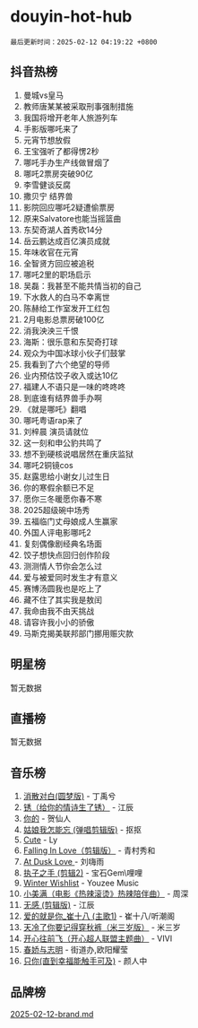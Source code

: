 # douyin-hot-hub

`最后更新时间：2025-02-12 04:19:22 +0800`

## 抖音热榜

1. 曼城vs皇马
1. 教师唐某某被采取刑事强制措施
1. 我国将增开老年人旅游列车
1. 手影版哪吒来了
1. 元宵节想放假
1. 王宝强听了都得愣2秒
1. 哪吒手办生产线做冒烟了
1. 哪吒2票房突破90亿
1. 李雪健谈反腐
1. 撒贝宁 结界兽
1. 影院回应哪吒2疑遭偷票房
1. 原来Salvatore也能当摇篮曲
1. 东契奇湖人首秀砍14分
1. 岳云鹏达成百亿演员成就
1. 年味收官在元宵
1. 全智贤方回应被追税
1. 哪吒2里的职场启示
1. 吴磊：我甚至不能共情当初的自己
1. 下水救人的白马不幸离世
1. 陈赫给工作室发开工红包
1. 2月电影总票房破100亿
1. 消我泱泱三千恨
1. 海斯：很乐意和东契奇打球
1. 观众为中国冰球小伙子们鼓掌
1. 我看到了六个绝望的导师
1. 业内预估饺子收入或达10亿
1. 福建人不语只是一味的咚咚咚
1. 到底谁有结界兽手办啊
1. 《就是哪吒》翻唱
1. 哪吒粤语rap来了
1. 刘梓晨 演员请就位
1. 这一刻和申公豹共鸣了
1. 想不到硬核说唱居然在重庆监狱
1. 哪吒2铜镜cos
1. 赵露思给小谢女儿过生日
1. 你的寒假余额已不足
1. 愿你三冬暖愿你春不寒
1. 2025超级碗中场秀
1. 五福临门丈母娘成人生赢家
1. 外国人评电影哪吒2
1. 复刻偶像剧经典名场面
1. 饺子想快点回归创作阶段
1. 测测情人节你会怎么过
1. 爱与被爱同时发生才有意义
1. 赛博汤圆我也是吃上了
1. 藏不住了其实我是敖闰
1. 我命由我不由天挑战
1. 请容许我小小的骄傲
1. 马斯克揭美联邦部门挪用赈灾款

## 明星榜

暂无数据

## 直播榜

暂无数据

## 音乐榜

1. [消散对白(圆梦版)](https://sf5-hl-cdn-tos.douyinstatic.com/obj/tos-cn-ve-2774/og4jB5I5IizzoZVAAAzWgBMAsMDWoArfwBOiFs) - 丁禹兮
1. [锈（给你的情诗生了锈）](https://sf5-hl-cdn-tos.douyinstatic.com/obj/tos-cn-ve-2774/o8a1PBtVqIYbPEGK6e5A4egedVMdm3fCIz6bbE) - 江辰
1. [你的](https://sf5-hl-cdn-tos.douyinstatic.com/obj/tos-cn-ve-2774/oYuIeKf42jB7sEV6B2upMdpYAgfrQWj0FeRegh) - 贺仙人
1. [姑娘我怎能忘 (弹唱剪辑版)](https://sf5-hl-cdn-tos.douyinstatic.com/obj/tos-cn-ve-2774/okamwrBGEMz6illuEofAsMV4yzF5tVWbBiA5AI) - 抠抠
1. [Cute](https://sf5-hl-cdn-tos.douyinstatic.com/obj/tos-cn-ve-2774/o4IbIzHWKAAB4wsS5qMBRiiAlEBGTpQRNfFvuo) - Ly
1. [Falling In Love（剪辑版）](https://sf5-hl-cdn-tos.douyinstatic.com/obj/tos-cn-ve-2774/o8ajpA8zzgBPahbBIO8AcKGBLJezFCRd1wfP9f) - 青村秀和
1. [ At Dusk  Love ](https://sf5-hl-cdn-tos.douyinstatic.com/obj/tos-cn-ve-2774/o8CrpCf5CaYgI4ZrtQgMQAFEfuGqNnRSDQAPBc) - 刘嗨雨
1. [执子之手 (剪辑2)](https://sf5-hl-cdn-tos.douyinstatic.com/obj/tos-cn-ve-2774/oUoZLQjCc31XzqsBnBQUNgeKtYPBcgbFDwtfcu) - 宝石Gem\哩哩
1. [Winter Wishlist](https://sf5-hl-cdn-tos.douyinstatic.com/obj/tos-cn-ve-2774/oIIgUOeamCFCVAzxN6MFRLIBlLGpUqQxeeHrLE) - Youzee Music
1. [小美满（电影《热辣滚烫》热辣陪伴曲）](https://sf5-hl-cdn-tos.douyinstatic.com/obj/tos-cn-ve-2774/o0GAn2lSgfZIDUgtevCGDQYnFg4CwnrBaxbTZL) - 周深
1. [无感 (剪辑版)](https://sf5-hl-cdn-tos.douyinstatic.com/obj/tos-cn-ve-2774/o0eIsUzJBDlQaQFC5OFlgbMEZC1TFYBftOBn6p) - 江辰
1. [爱的就是你_崔十八 (主歌1)](https://sf5-hl-cdn-tos.douyinstatic.com/obj/tos-cn-ve-2774/oI5BO5DhFZ6UTcNCnZaOCBLtZ7WIMQGfgnXf5E) - 崔十八/听潮阁
1. [天冷了你要记得穿秋裤（米三岁版）](https://sf5-hl-cdn-tos.douyinstatic.com/obj/tos-cn-ve-2774/oQlIwVIDWiZ6BQilAorS7MA0AgCkQDvcZAdm1) - 米三岁
1. [开心往前飞（开心超人联盟主题曲）](https://sf5-hl-cdn-tos.douyinstatic.com/obj/tos-cn-ve-2774/9d8fb7c82cf1421fb93a9fe925275e0a) - VIVI
1. [春娇与志明](https://sf5-hl-cdn-tos.douyinstatic.com/obj/tos-cn-ve-2774/e530d8fceb7044b39707d7f9ff54add1) - 街道办,欧阳耀莹
1. [只你(直到幸福能触手可及)](https://sf5-hl-cdn-tos.douyinstatic.com/obj/tos-cn-ve-2774/o0lBkRDzFTeaVSUz3ZZSCBVtZ5DIMQGfgmEAuE) - 颜人中

## 品牌榜

[2025-02-12-brand.md](2025-02-12-brand.md)
